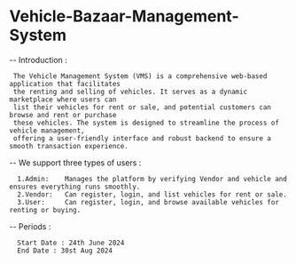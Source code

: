 # Vehicle-Bazaar-Management-System


-- Introduction : 


     The Vehicle Management System (VMS) is a comprehensive web-based application that facilitates 
     the renting and selling of vehicles. It serves as a dynamic marketplace where users can 
     list their vehicles for rent or sale, and potential customers can browse and rent or purchase 
     these vehicles. The system is designed to streamline the process of vehicle management, 
     offering a user-friendly interface and robust backend to ensure a smooth transaction experience.




-- We support three types of users :

      1.Admin:    Manages the platform by verifying Vendor and vehicle and ensures everything runs smoothly.
      2.Vendor:   Can register, login, and list vehicles for rent or sale.
      3.User:     Can register, login, and browse available vehicles for renting or buying.



-- Periods :

      Start Date : 24th June 2024
      End Date : 30st Aug 2024

